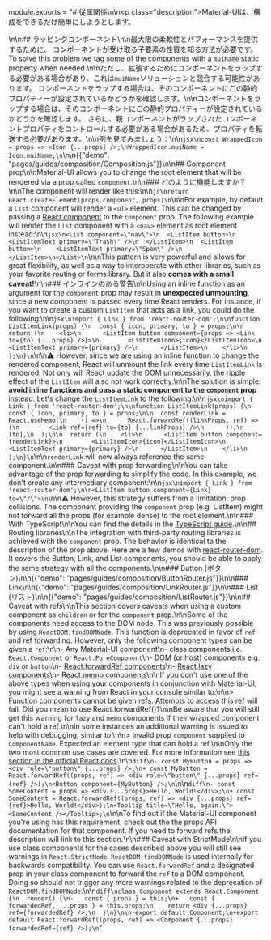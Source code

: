 module.exports = "# 従属関係\n\n<p class=\"description\">Material-UIは、構成をできるだけ簡単にしようとします。</p>\n\n## ラッピングコンポーネント\n\n最大限の柔軟性とパフォーマンスを提供するために、 コンポーネントが受け取る子要素の性質を知る方法が必要です。 To solve this problem we tag some of the components with a `muiName` static property when needed.\n\nただし、拡張するためにコンポーネントをラップする必要がある場合があり、これは`muiName`ソリューションと競合する可能性があります。 コンポーネントをラップする場合は、そのコンポーネントにこの静的プロパティーが設定されているかどうかを確認します。\n\nコンポーネントをラップする場合は、そのコンポーネントにこの静的プロパティーが設定されているかどうかを確認します。 さらに、親コンポーネントがラップされたコンポーネントプロパティをコントロールする必要がある場合があるため、プロパティを転送する必要があります。\n\n例を見てみましょう：\n\n```jsx\nconst WrappedIcon = props => <Icon {...props} />;\nWrappedIcon.muiName = Icon.muiName;\n```\n\n{{\"demo\": \"pages/guides/composition/Composition.js\"}}\n\n## Component prop\n\nMaterial-UI allows you to change the root element that will be rendered via a prop called `component`.\n\n### どのように機能しますか？\n\nThe component will render like this:\n\n```js\nreturn React.createElement(props.component, props)\n```\n\nFor example, by default a `List` component will render a `<ul>` element. This can be changed by passing a [React component](https://reactjs.org/docs/components-and-props.html#function-and-class-components) to the `component` prop. The following example will render the `List` component with a `<nav>` element as root element instead:\n\n```jsx\n<List component=\"nav\">\n  <ListItem button>\n    <ListItemText primary=\"Trash\" />\n  </ListItem>\n  <ListItem button>\n    <ListItemText primary=\"Spam\" />\n  </ListItem>\n</List>\n```\n\nThis pattern is very powerful and allows for great flexibility, as well as a way to interoperate with other libraries, such as your favorite routing or forms library. But it also **comes with a small caveat!**\n\n### インラインのある警告\n\nUsing an inline function as an argument for the `component` prop may result in **unexpected unmounting**, since a new component is passed every time React renders. For instance, if you want to create a custom `ListItem` that acts as a link, you could do the following:\n\n```jsx\nimport { Link } from 'react-router-dom';\n\nfunction ListItemLink(props) {\n  const { icon, primary, to } = props;\n\n  return (\n    <li>\n      <ListItem button component={props => <Link to={to} {...props} />}>\n        <ListItemIcon>{icon}</ListItemIcon>\n        <ListItemText primary={primary} />\n      </ListItem>\n    </li>\n  );\n}\n```\n\n⚠️ However, since we are using an inline function to change the rendered component, React will unmount the link every time `ListItemLink` is rendered. Not only will React update the DOM unnecessarily, the ripple effect of the `ListItem` will also not work correctly.\n\nThe solution is simple: **avoid inline functions and pass a static component to the `component` prop** instead. Let's change the `ListItemLink` to the following:\n\n```jsx\nimport { Link } from 'react-router-dom';\n\nfunction ListItemLink(props) {\n  const { icon, primary, to } = props;\n\n  const renderLink = React.useMemo(\n    () =>\n      React.forwardRef((linkProps, ref) => (\n        <Link ref={ref} to={to} {...linkProps} />\n      )),\n    [to],\n  );\n\n  return (\n    <li>\n      <ListItem button component={renderLink}>\n        <ListItemIcon>{icon}</ListItemIcon>\n        <ListItemText primary={primary} />\n      </ListItem>\n    </li>\n  );\n}\n```\n\n`renderLink` will now always reference the same component.\n\n### Caveat with prop forwarding\n\nYou can take advantage of the prop forwarding to simplify the code. In this example, we don't create any intermediary component:\n\n```jsx\nimport { Link } from 'react-router-dom';\n\n<ListItem button component={Link} to=\"/\">\n```\n\n⚠️ However, this strategy suffers from a limitation: prop collisions. The component providing the `component` prop (e.g. ListItem) might not forward all the props (for example dense) to the root element.\n\n### With TypeScript\n\nYou can find the details in the [TypeScript guide](/guides/typescript/#usage-of-component-prop).\n\n## Routing libraries\n\nThe integration with third-party routing libraries is achieved with the `component` prop. The behavior is identical to the description of the prop above. Here are a few demos with [react-router-dom](https://github.com/ReactTraining/react-router). It covers the Button, Link, and List components, you should be able to apply the same strategy with all the components.\n\n### Button (ボタン)\n\n{{\"demo\": \"pages/guides/composition/ButtonRouter.js\"}}\n\n### Link\n\n{{\"demo\": \"pages/guides/composition/LinkRouter.js\"}}\n\n### List (リスト)\n\n{{\"demo\": \"pages/guides/composition/ListRouter.js\"}}\n\n## Caveat with refs\n\nThis section covers caveats when using a custom component as `children` or for the `component` prop.\n\nSome of the components need access to the DOM node. This was previously possible by using `ReactDOM.findDOMNode`. This function is deprecated in favor of `ref` and ref forwarding. However, only the following component types can be given a `ref`:\n\n- Any Material-UI component\n- class components i.e. `React.Component` or `React.PureComponent`\n- DOM (or host) components e.g. `div` or `button`\n- [React.forwardRef components](https://reactjs.org/docs/react-api.html#reactforwardref)\n- [React.lazy components](https://reactjs.org/docs/react-api.html#reactlazy)\n- [React.memo components](https://reactjs.org/docs/react-api.html#reactmemo)\n\nIf you don't use one of the above types when using your components in conjunction with Material-UI, you might see a warning from React in your console similar to:\n\n> Function components cannot be given refs. Attempts to access this ref will fail. Did you mean to use React.forwardRef()?\n\nBe aware that you will still get this warning for `lazy` and `memo` components if their wrapped component can't hold a ref.\n\nIn some instances an additional warning is issued to help with debugging, similar to:\n\n> Invalid prop `component` supplied to `ComponentName`. Expected an element type that can hold a ref.\n\nOnly the two most common use cases are covered. For more information see [this section in the official React docs](https://reactjs.org/docs/forwarding-refs.html).\n\n```diff\n- const MyButton = props => <div role=\"button\" {...props} />;\n+ const MyButton = React.forwardRef((props, ref) => <div role=\"button\" {...props} ref={ref} />);\n<Button component={MyButton} />;\n```\n\n```diff\n- const SomeContent = props => <div {...props}>Hello, World!</div>;\n+ const SomeContent = React.forwardRef((props, ref) => <div {...props} ref={ref}>Hello, World!</div>);\n<Tooltip title=\"Hello, again.\"><SomeContent /></Tooltip>;\n```\n\nTo find out if the Material-UI component you're using has this requirement, check out the the props API documentation for that component. If you need to forward refs the description will link to this section.\n\n### Caveat with StrictMode\n\nIf you use class components for the cases described above you will still see warnings in `React.StrictMode`. `ReactDOM.findDOMNode` is used internally for backwards compatibility. You can use `React.forwardRef` and a designated prop in your class component to forward the `ref` to a DOM component. Doing so should not trigger any more warnings related to the deprecation of `ReactDOM.findDOMNode`.\n\n```diff\nclass Component extends React.Component {\n  render() {\n-   const { props } = this;\n+   const { forwardedRef, ...props } = this.props;\n    return <div {...props} ref={forwardedRef} />;\n  }\n}\n\n-export default Component;\n+export default React.forwardRef((props, ref) => <Component {...props} forwardedRef={ref} />);\n```"